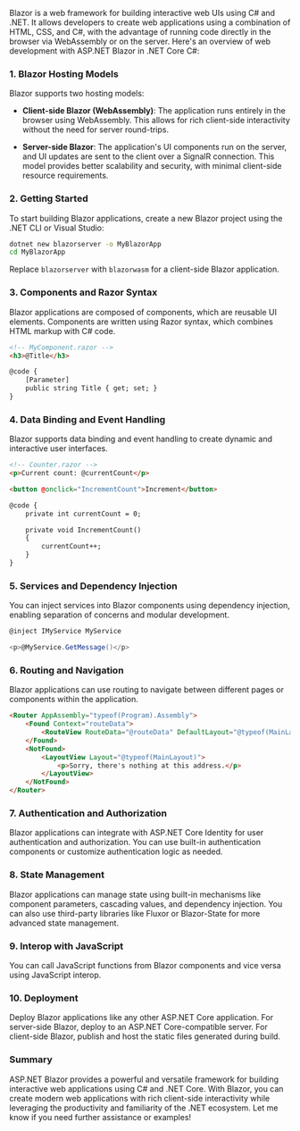 Blazor is a web framework for building interactive web UIs using C# and .NET. It allows developers to create web applications using a combination of HTML, CSS, and C#, with the advantage of running code directly in the browser via WebAssembly or on the server. Here's an overview of web development with ASP.NET Blazor in .NET Core C#:

### 1. Blazor Hosting Models

Blazor supports two hosting models:

- **Client-side Blazor (WebAssembly)**: The application runs entirely in the browser using WebAssembly. This allows for rich client-side interactivity without the need for server round-trips.
  
- **Server-side Blazor**: The application's UI components run on the server, and UI updates are sent to the client over a SignalR connection. This model provides better scalability and security, with minimal client-side resource requirements.

### 2. Getting Started

To start building Blazor applications, create a new Blazor project using the .NET CLI or Visual Studio:

```bash
dotnet new blazorserver -o MyBlazorApp
cd MyBlazorApp
```

Replace `blazorserver` with `blazorwasm` for a client-side Blazor application.

### 3. Components and Razor Syntax

Blazor applications are composed of components, which are reusable UI elements. Components are written using Razor syntax, which combines HTML markup with C# code.

```html
<!-- MyComponent.razor -->
<h3>@Title</h3>

@code {
    [Parameter]
    public string Title { get; set; }
}
```

### 4. Data Binding and Event Handling

Blazor supports data binding and event handling to create dynamic and interactive user interfaces.

```html
<!-- Counter.razor -->
<p>Current count: @currentCount</p>

<button @onclick="IncrementCount">Increment</button>

@code {
    private int currentCount = 0;

    private void IncrementCount()
    {
        currentCount++;
    }
}
```

### 5. Services and Dependency Injection

You can inject services into Blazor components using dependency injection, enabling separation of concerns and modular development.

```csharp
@inject IMyService MyService

<p>@MyService.GetMessage()</p>
```

### 6. Routing and Navigation

Blazor applications can use routing to navigate between different pages or components within the application.

```html
<Router AppAssembly="typeof(Program).Assembly">
    <Found Context="routeData">
        <RouteView RouteData="@routeData" DefaultLayout="@typeof(MainLayout)" />
    </Found>
    <NotFound>
        <LayoutView Layout="@typeof(MainLayout)">
            <p>Sorry, there's nothing at this address.</p>
        </LayoutView>
    </NotFound>
</Router>
```

### 7. Authentication and Authorization

Blazor applications can integrate with ASP.NET Core Identity for user authentication and authorization. You can use built-in authentication components or customize authentication logic as needed.

### 8. State Management

Blazor applications can manage state using built-in mechanisms like component parameters, cascading values, and dependency injection. You can also use third-party libraries like Fluxor or Blazor-State for more advanced state management.

### 9. Interop with JavaScript

You can call JavaScript functions from Blazor components and vice versa using JavaScript interop.

### 10. Deployment

Deploy Blazor applications like any other ASP.NET Core application. For server-side Blazor, deploy to an ASP.NET Core-compatible server. For client-side Blazor, publish and host the static files generated during build.

### Summary

ASP.NET Blazor provides a powerful and versatile framework for building interactive web applications using C# and .NET Core. With Blazor, you can create modern web applications with rich client-side interactivity while leveraging the productivity and familiarity of the .NET ecosystem. Let me know if you need further assistance or examples!